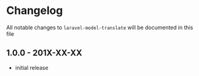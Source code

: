 # Changelog

All notable changes to `laravel-model-translate` will be documented in this file

## 1.0.0 - 201X-XX-XX

- initial release
